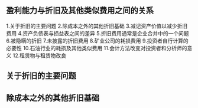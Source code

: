 ## 盈利能力与折旧及其他类似费用之间的关系
1.关于折旧的主要问题
2.除成本之外的其他折旧基础
3.减记资产价值以减少折旧费用
4.资产负债表与损益表之间的差异
5.折旧费用通常是企业合并中的一个问题
6.被隐瞒的折旧
7.未披露的折旧费用
8.矿业公司的耗损费用
9.投资者自行计算的必要性
10.石油行业的耗损及其他类似费用
11.会计方法改变对投资者和分析师的意义
12.租赁物与租赁物改良

## 关于折旧的主要问题
## 除成本之外的其他折旧基础